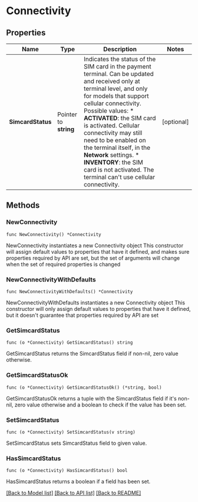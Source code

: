 # Connectivity

## Properties

Name | Type | Description | Notes
------------ | ------------- | ------------- | -------------
**SimcardStatus** | Pointer to **string** | Indicates the status of the SIM card in the payment terminal. Can be updated and received only at terminal level, and only for models that support cellular connectivity.  Possible values: * **ACTIVATED**: the SIM card is activated. Cellular connectivity may still need to be enabled on the terminal itself, in the **Network** settings. * **INVENTORY**: the SIM card is not activated. The terminal can&#39;t use cellular connectivity. | [optional] 

## Methods

### NewConnectivity

`func NewConnectivity() *Connectivity`

NewConnectivity instantiates a new Connectivity object
This constructor will assign default values to properties that have it defined,
and makes sure properties required by API are set, but the set of arguments
will change when the set of required properties is changed

### NewConnectivityWithDefaults

`func NewConnectivityWithDefaults() *Connectivity`

NewConnectivityWithDefaults instantiates a new Connectivity object
This constructor will only assign default values to properties that have it defined,
but it doesn't guarantee that properties required by API are set

### GetSimcardStatus

`func (o *Connectivity) GetSimcardStatus() string`

GetSimcardStatus returns the SimcardStatus field if non-nil, zero value otherwise.

### GetSimcardStatusOk

`func (o *Connectivity) GetSimcardStatusOk() (*string, bool)`

GetSimcardStatusOk returns a tuple with the SimcardStatus field if it's non-nil, zero value otherwise
and a boolean to check if the value has been set.

### SetSimcardStatus

`func (o *Connectivity) SetSimcardStatus(v string)`

SetSimcardStatus sets SimcardStatus field to given value.

### HasSimcardStatus

`func (o *Connectivity) HasSimcardStatus() bool`

HasSimcardStatus returns a boolean if a field has been set.


[[Back to Model list]](../README.md#documentation-for-models) [[Back to API list]](../README.md#documentation-for-api-endpoints) [[Back to README]](../README.md)


